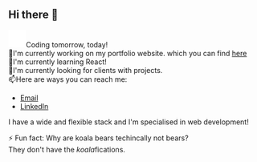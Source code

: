 ## Hi there 👋

<img src="mtech.png" width="35">Coding tomorrow, today!\
🔭I'm currently working on my portfolio website. which you can find [here](https://github.com/MTech-cmd/Portfolio)\
🌱I'm currently learning React!\
👯I'm currently looking for clients with projects.\
📫Here are ways you can reach me:
- [Email](mailto:mehdiek@outlook.com)
- [LinkedIn](https://linkedin.com/in/mehdi-el-khallouki)

I have a wide and flexible stack and I'm specialised in web development!

⚡ Fun fact: Why are koala bears techincally not bears?\
            They don't have the *koala*fications.